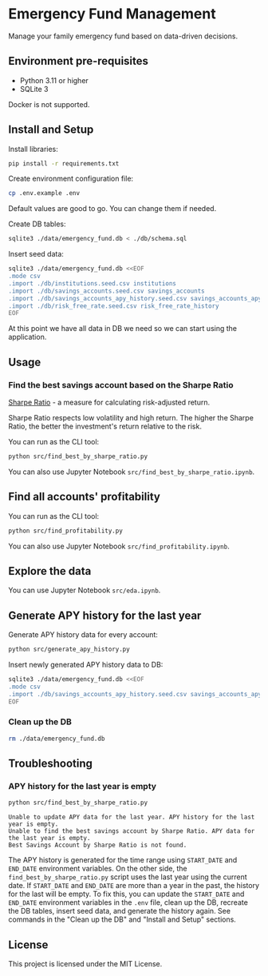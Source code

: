 # Emergency Fund Management

Manage your family emergency fund based on data-driven decisions.

## Environment pre-requisites

- Python 3.11 or higher
- SQLite 3

Docker is not supported.

## Install and Setup


Install libraries:
```bash
pip install -r requirements.txt
```

Create environment configuration file:
```bash
cp .env.example .env
```
Default values are good to go. You can change them if needed.

Create DB tables:
```bash
sqlite3 ./data/emergency_fund.db < ./db/schema.sql
```

Insert seed data:
```bash
sqlite3 ./data/emergency_fund.db <<EOF
.mode csv
.import ./db/institutions.seed.csv institutions
.import ./db/savings_accounts.seed.csv savings_accounts
.import ./db/savings_accounts_apy_history.seed.csv savings_accounts_apy_history
.import ./db/risk_free_rate.seed.csv risk_free_rate_history
EOF
```

At this point we have all data in DB we need so we can start using the application.

## Usage

### Find the best savings account based on the Sharpe Ratio

[Sharpe Ratio](https://www.investopedia.com/terms/s/sharperatio.asp) - a measure for calculating risk-adjusted return.

Sharpe Ratio respects low volatility and high return. The higher the Sharpe Ratio, the better the investment's return relative to the risk.

You can run as the CLI tool:
```bash
python src/find_best_by_sharpe_ratio.py
```

You can also use Jupyter Notebook `src/find_best_by_sharpe_ratio.ipynb`.

## Find all accounts' profitability

You can run as the CLI tool:
```bash
python src/find_profitability.py
```

You can also use Jupyter Notebook `src/find_profitability.ipynb`.

## Explore the data

You can use Jupyter Notebook `src/eda.ipynb`.

## Generate APY history for the last year

Generate APY history data for every account:
```bash
python src/generate_apy_history.py
```

Insert newly generated APY history data to DB:
```bash
sqlite3 ./data/emergency_fund.db <<EOF
.mode csv
.import ./db/savings_accounts_apy_history.seed.csv savings_accounts_apy_history
EOF
```

### Clean up the DB

```bash
rm ./data/emergency_fund.db
```

## Troubleshooting

### APY history for the last year is empty

```bash
python src/find_best_by_sharpe_ratio.py
```

```
Unable to update APY data for the last year. APY history for the last year is empty.
Unable to find the best savings account by Sharpe Ratio. APY data for the last year is empty.
Best Savings Account by Sharpe Ratio is not found.
```

The APY history is generated for the time range using `START_DATE` and `END_DATE` environment variables. On the other side, the `find_best_by_sharpe_ratio.py` script uses the last year using the current date. If `START_DATE` and `END_DATE` are more than a year in the past, the history for the last will be empty. To fix this, you can update the `START_DATE` and `END_DATE` environment variables in the `.env` file, clean up the DB, recreate the DB tables, insert seed data, and generate the history again. See commands in the "Clean up the DB" and "Install and Setup" sections.

## License

This project is licensed under the MIT License.
